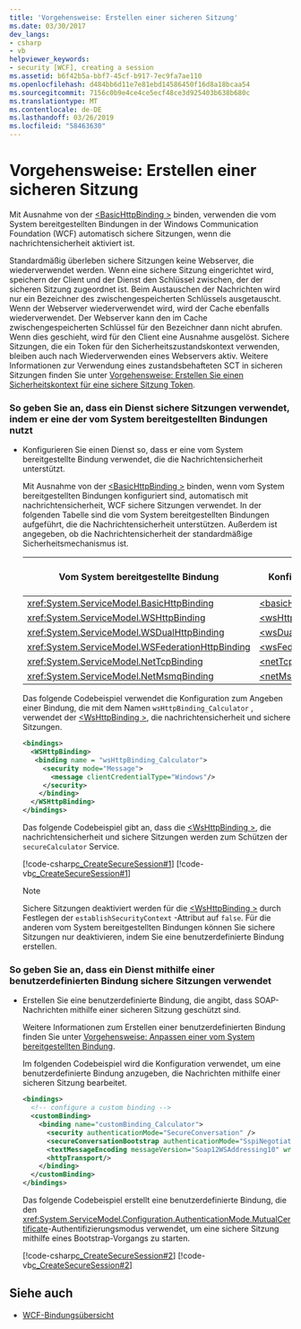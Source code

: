 ```yaml
---
title: 'Vorgehensweise: Erstellen einer sicheren Sitzung'
ms.date: 03/30/2017
dev_langs:
- csharp
- vb
helpviewer_keywords:
- security [WCF], creating a session
ms.assetid: b6f42b5a-bbf7-45cf-b917-7ec9fa7ae110
ms.openlocfilehash: d484bb6d11e7e81ebd14586450f16d8a18bcaa54
ms.sourcegitcommit: 7156c0b9e4ce4ce5ecf48ce3d925403b638b680c
ms.translationtype: MT
ms.contentlocale: de-DE
ms.lasthandoff: 03/26/2019
ms.locfileid: "58463630"
---
```

# <a name="how-to-create-a-secure-session"></a>Vorgehensweise: Erstellen einer sicheren Sitzung
Mit Ausnahme von der [ \<BasicHttpBinding >](../../../../docs/framework/configure-apps/file-schema/wcf/basichttpbinding.md) binden, verwenden die vom System bereitgestellten Bindungen in der Windows Communication Foundation (WCF) automatisch sichere Sitzungen, wenn die nachrichtensicherheit aktiviert ist.  
  
 Standardmäßig überleben sichere Sitzungen keine Webserver, die wiederverwendet werden. Wenn eine sichere Sitzung eingerichtet wird, speichern der Client und der Dienst den Schlüssel zwischen, der der sicheren Sitzung zugeordnet ist. Beim Austauschen der Nachrichten wird nur ein Bezeichner des zwischengespeicherten Schlüssels ausgetauscht. Wenn der Webserver wiederverwendet wird, wird der Cache ebenfalls wiederverwendet. Der Webserver kann den im Cache zwischengespeicherten Schlüssel für den Bezeichner dann nicht abrufen. Wenn dies geschieht, wird für den Client eine Ausnahme ausgelöst. Sichere Sitzungen, die ein Token für den Sicherheitszustandskontext verwenden, bleiben auch nach Wiederverwenden eines Webservers aktiv. Weitere Informationen zur Verwendung eines zustandsbehafteten SCT in sicheren Sitzungen finden Sie unter [Vorgehensweise: Erstellen Sie einen Sicherheitskontext für eine sichere Sitzung Token](../../../../docs/framework/wcf/feature-details/how-to-create-a-security-context-token-for-a-secure-session.md).  
  
### <a name="to-specify-that-a-service-uses-secure-sessions-by-using-one-of-the-system-provided-bindings"></a>So geben Sie an, dass ein Dienst sichere Sitzungen verwendet, indem er eine der vom System bereitgestellten Bindungen nutzt  
  
-   Konfigurieren Sie einen Dienst so, dass er eine vom System bereitgestellte Bindung verwendet, die die Nachrichtensicherheit unterstützt.  
  
     Mit Ausnahme von der [ \<BasicHttpBinding >](../../../../docs/framework/configure-apps/file-schema/wcf/basichttpbinding.md) binden, wenn vom System bereitgestellten Bindungen konfiguriert sind, automatisch mit nachrichtensicherheit, WCF sichere Sitzungen verwendet. In der folgenden Tabelle sind die vom System bereitgestellten Bindungen aufgeführt, die die Nachrichtensicherheit unterstützen. Außerdem ist angegeben, ob die Nachrichtensicherheit der standardmäßige Sicherheitsmechanismus ist.  
  
    |Vom System bereitgestellte Bindung|Konfigurationselement|Nachrichtensicherheit standardmäßig aktiviert|  
    |------------------------------|---------------------------|------------------------------------|  
    |<xref:System.ServiceModel.BasicHttpBinding>|[\<basicHttpBinding>](../../../../docs/framework/configure-apps/file-schema/wcf/basichttpbinding.md)|Nein|  
    |<xref:System.ServiceModel.WSHttpBinding>|[\<wsHttpBinding>](../../../../docs/framework/configure-apps/file-schema/wcf/wshttpbinding.md)|Ja|  
    |<xref:System.ServiceModel.WSDualHttpBinding>|[\<wsDualHttpBinding>](../../../../docs/framework/configure-apps/file-schema/wcf/wsdualhttpbinding.md)|Ja|  
    |<xref:System.ServiceModel.WSFederationHttpBinding>|[\<wsFederationHttpBinding>](../../../../docs/framework/configure-apps/file-schema/wcf/wsfederationhttpbinding.md)|Ja|  
    |<xref:System.ServiceModel.NetTcpBinding>|[\<netTcpBinding>](../../../../docs/framework/configure-apps/file-schema/wcf/nettcpbinding.md)|Nein|  
    |<xref:System.ServiceModel.NetMsmqBinding>|[\<netMsmqBinding>](../../../../docs/framework/configure-apps/file-schema/wcf/netmsmqbinding.md)|Nein|  
  
     Das folgende Codebeispiel verwendet die Konfiguration zum Angeben einer Bindung, die mit dem Namen `wsHttpBinding_Calculator` , verwendet der [ \<WsHttpBinding >](../../../../docs/framework/configure-apps/file-schema/wcf/wshttpbinding.md), die nachrichtensicherheit und sichere Sitzungen.  
  
    ```xml  
    <bindings>  
      <WSHttpBinding>  
       <binding name = "wsHttpBinding_Calculator">  
         <security mode="Message">  
           <message clientCredentialType="Windows"/>  
         </security>  
        </binding>  
      </WSHttpBinding>  
    </bindings>  
    ```  
  
     Das folgende Codebeispiel gibt an, dass die [ \<WsHttpBinding >](../../../../docs/framework/configure-apps/file-schema/wcf/wshttpbinding.md), die nachrichtensicherheit und sichere Sitzungen werden zum Schützen der `secureCalculator` Service.  
  
     [!code-csharp[c_CreateSecureSession#1](../../../../samples/snippets/csharp/VS_Snippets_CFX/c_createsecuresession/cs/secureservice.cs#1)]
     [!code-vb[c_CreateSecureSession#1](../../../../samples/snippets/visualbasic/VS_Snippets_CFX/c_createsecuresession/vb/secureservice.vb#1)]  
  
    > [!NOTE]
    >  Sichere Sitzungen deaktiviert werden für die [ \<WsHttpBinding >](../../../../docs/framework/configure-apps/file-schema/wcf/wshttpbinding.md) durch Festlegen der `establishSecurityContext` -Attribut auf `false`. Für die anderen vom System bereitgestellten Bindungen können Sie sichere Sitzungen nur deaktivieren, indem Sie eine benutzerdefinierte Bindung erstellen.  
  
### <a name="to-specify-that-a-service-uses-secure-sessions-by-using-a-custom-binding"></a>So geben Sie an, dass ein Dienst mithilfe einer benutzerdefinierten Bindung sichere Sitzungen verwendet  
  
-   Erstellen Sie eine benutzerdefinierte Bindung, die angibt, dass SOAP-Nachrichten mithilfe einer sicheren Sitzung geschützt sind.  
  
     Weitere Informationen zum Erstellen einer benutzerdefinierten Bindung finden Sie unter [Vorgehensweise: Anpassen einer vom System bereitgestellten Bindung](../../../../docs/framework/wcf/extending/how-to-customize-a-system-provided-binding.md).  
  
     Im folgenden Codebeispiel wird die Konfiguration verwendet, um eine benutzerdefinierte Bindung anzugeben, die Nachrichten mithilfe einer sicheren Sitzung bearbeitet.  
  
    ```xml  
    <bindings>  
      <!-- configure a custom binding -->  
      <customBinding>  
        <binding name="customBinding_Calculator">  
          <security authenticationMode="SecureConversation" />  
          <secureConversationBootstrap authenticationMode="SspiNegotiated" />  
          <textMessageEncoding messageVersion="Soap12WSAddressing10" writeEncoding="utf-8"/>  
          <httpTransport/>  
        </binding>  
      </customBinding>  
    </bindings>  
    ```  
  
     Das folgende Codebeispiel erstellt eine benutzerdefinierte Bindung, die den <xref:System.ServiceModel.Configuration.AuthenticationMode.MutualCertificate>-Authentifizierungsmodus verwendet, um eine sichere Sitzung mithilfe eines Bootstrap-Vorgangs zu starten.  
  
     [!code-csharp[c_CreateSecureSession#2](../../../../samples/snippets/csharp/VS_Snippets_CFX/c_createsecuresession/cs/secureservice.cs#2)]
     [!code-vb[c_CreateSecureSession#2](../../../../samples/snippets/visualbasic/VS_Snippets_CFX/c_createsecuresession/vb/secureservice.vb#2)]  
  
## <a name="see-also"></a>Siehe auch
- [WCF-Bindungsübersicht](../../../../docs/framework/wcf/bindings-overview.md)
